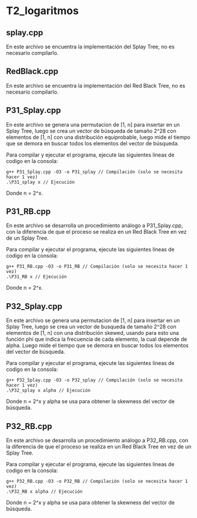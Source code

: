 # T2_logaritmos
## splay.cpp

En este archivo se encuentra la implementación del Splay Tree, no es necesario compilarlo.

## RedBlack.cpp

En este archivo se encuentra la implementación del Red Black Tree, no es necesario compilarlo.

## P31_Splay.cpp

En este archivo se genera una permutacion de [1, n] para insertar en un Splay Tree, luego se crea un vector de búsqueda de tamaño 2^28 con elementos de [1, n] con una distribución equiprobable, luego mide el tiempo que se demora en buscar todos los elementos del vector de búsqueda.

Para compilar y ejecutar el programa, ejecute las siguientes lineas de codigo en la consola:
```
g++ P31_Splay.cpp -O3 -o P31_splay // Compilación (solo se necesita hacer 1 vez)
.\P31_splay x // Ejecución
```

Donde n = 2^x.

## P31_RB.cpp

En este archivo se desarrolla un procedimiento análogo a P31_Splay.cpp, con la diferencia de que el proceso se realiza en un Red Black Tree en vez de un Splay Tree. 

Para compilar y ejecutar el programa, ejecute las siguientes lineas de codigo en la consola:
```
g++ P31_RB.cpp -O3 -o P31_RB // Compilación (solo se necesita hacer 1 vez)
.\P31_RB x // Ejecución
```

Donde n = 2^x.

## P32_Splay.cpp

En este archivo se genera una permutacion de [1, n] para insertar en un Splay Tree, luego se crea un vector de busqueda de tamaño 2^28 con elementos de [1, n] con una distribución skewed, usando para esto una función phi que indica la frecuencia de cada elemento, la cual depende de alpha. Luego mide el tiempo que se demora en buscar todos los elementos del vector de búsqueda.

Para compilar y ejecutar el programa, ejecute las siguientes lineas de codigo en la consola:
```
g++ P32_Splay.cpp -O3 -o P32_splay // Compilación (solo se necesita hacer 1 vez)
.\P32_splay x alpha // Ejecución
```

Donde n = 2^x y alpha se usa para obtener la skewness del vector de búsqueda.

## P32_RB.cpp

En este archivo se desarrolla un procedimiento análogo a P32_RB.cpp, con la diferencia de que el proceso se realiza en un Red Black Tree en vez de un Splay Tree. 

Para compilar y ejecutar el programa, ejecute las siguientes lineas de codigo en la consola:
```
g++ P32_RB.cpp -O3 -o P32_RB // Compilación (solo se necesita hacer 1 vez)
.\P32_RB x alpha // Ejecución
```

Donde n = 2^x y alpha se usa para obtener la skewness del vector de búsqueda.
